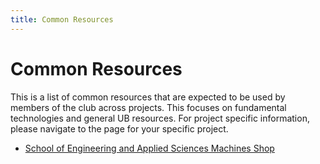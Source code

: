 ```yaml
---
title: Common Resources
---
```


# Common Resources

This is a list of common resources that are expected to be used by members of the club across projects. This  focuses on fundamental technologies and general UB resources. For project specific information, please navigate to the page for your specific project. 

- [School of Engineering and Applied Sciences Machines Shop](machine-shop.md)